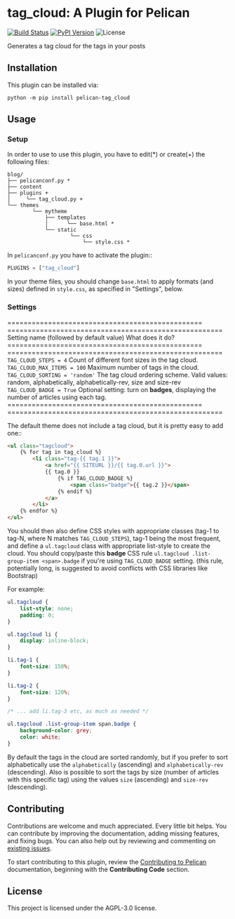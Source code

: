 tag_cloud: A Plugin for Pelican
====================================================

[![Build Status](https://img.shields.io/github/workflow/status/pelican-plugins/tag_cloud/build)](https://github.com/pelican-plugins/tag_cloud/actions)
[![PyPI Version](https://img.shields.io/pypi/v/pelican-tag_cloud)](https://pypi.org/project/pelican-tag_cloud/)
![License](https://img.shields.io/pypi/l/pelican-tag_cloud?color=blue)

Generates a tag cloud for the tags in your posts

Installation
------------

This plugin can be installed via:

    python -m pip install pelican-tag_cloud

Usage
-----

### Setup

In order to use to use this plugin, you have to edit(*) or create(+) the following files:

```
blog/
├── pelicanconf.py *
├── content
├── plugins +
│     └── tag_cloud.py +
└── themes
        └── mytheme
            ├── templates
            │      └── base.html *
            └── static
                    └── css
                        └── style.css *
```

In `pelicanconf.py` you have to activate the plugin::

```python
PLUGINS = ["tag_cloud"]
```


In your theme files, you should change `base.html` to apply formats 
(and sizes) defined in `style.css`, as specified in "Settings", below.

### Settings

================================================    =====================================================
Setting name (followed by default value)            What does it do?
================================================    =====================================================
`TAG_CLOUD_STEPS = 4`                               Count of different font sizes in the tag
                                                      cloud.
`TAG_CLOUD_MAX_ITEMS = 100`                         Maximum number of tags in the cloud.
`TAG_CLOUD_SORTING = 'random'`                      The tag cloud ordering scheme.  Valid values:
                                                      random, alphabetically, alphabetically-rev, size and
                                                      size-rev
`TAG_CLOUD_BADGE = True`                            Optional setting: turn on **badges**, displaying 
                                                      the number of articles using each tag.
================================================    =====================================================

The default theme does not include a tag cloud, but it is pretty easy to add one::

```html
<ul class="tagcloud">
    {% for tag in tag_cloud %}
        <li class="tag-{{ tag.1 }}">
            <a href="{{ SITEURL }}/{{ tag.0.url }}">
            {{ tag.0 }}
                {% if TAG_CLOUD_BADGE %}
                    <span class="badge">{{ tag.2 }}</span>
                {% endif %}
            </a>
        </li>
    {% endfor %}
</ul>
```

You should then also define CSS styles with appropriate classes (tag-1 to tag-N,
where N matches `TAG_CLOUD_STEPS`), tag-1 being the most frequent, and
define a `ul.tagcloud` class with appropriate list-style to create the cloud.
You should copy/paste this **badge** CSS rule `ul.tagcloud .list-group-item <span>.badge`
if you're using `TAG_CLOUD_BADGE` setting. (this rule, potentially long, is suggested to avoid
conflicts with CSS libraries like Bootstrap)

For example:

```css
ul.tagcloud {
    list-style: none;
    padding: 0;
}

ul.tagcloud li {
    display: inline-block;
}

li.tag-1 {
    font-size: 150%;
}

li.tag-2 {
    font-size: 120%;
}

/* ... add li.tag-3 etc, as much as needed */

ul.tagcloud .list-group-item span.badge {
    background-color: grey;
    color: white;
}
```

By default the tags in the cloud are sorted randomly, but if you prefer to sort alphabetically use the `alphabetically` (ascending) and `alphabetically-rev` (descending). Also is possible to sort the tags by size (number of articles with this specific tag) using the values `size` (ascending) and `size-rev` (descending).

Contributing
------------

Contributions are welcome and much appreciated. Every little bit helps. You can contribute by improving the documentation, adding missing features, and fixing bugs. You can also help out by reviewing and commenting on [existing issues][].

To start contributing to this plugin, review the [Contributing to Pelican][] documentation, beginning with the **Contributing Code** section.

[existing issues]: https://github.com/pelican-plugins/tag_cloud/issues
[Contributing to Pelican]: https://docs.getpelican.com/en/latest/contribute.html

License
-------

This project is licensed under the AGPL-3.0 license.
